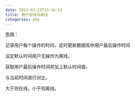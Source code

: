 ```yaml
---
date: 2013-03-23T23:16:53
title: 用户在线与离线
categories: php
---
```


思路：

记录用户每个操作的时间，定时更新数据库中用户最后操作时间

设定默认时间用户无操作为离线，

获取用户最后操作时间并加上默认时间值，

与当前时间进行对比，

大于则在线，小于则离线。
